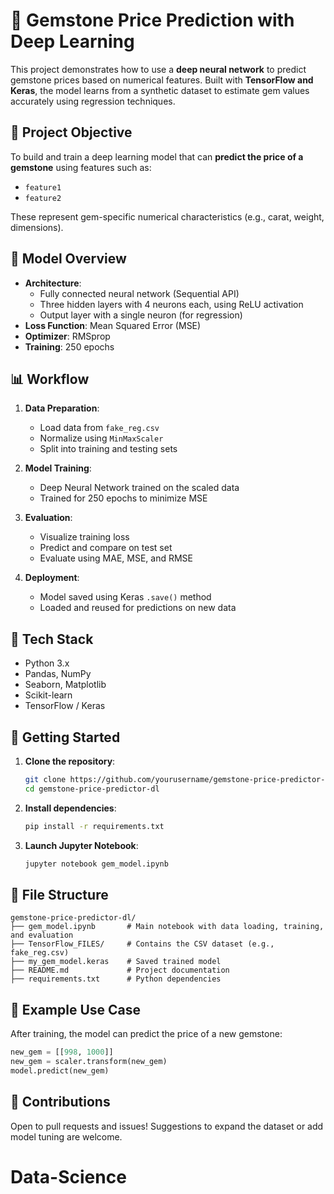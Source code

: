 
# 💎 Gemstone Price Prediction with Deep Learning

This project demonstrates how to use a **deep neural network** to predict gemstone prices based on numerical features. Built with **TensorFlow and Keras**, the model learns from a synthetic dataset to estimate gem values accurately using regression techniques.

## 🎯 Project Objective

To build and train a deep learning model that can **predict the price of a gemstone** using features such as:

- `feature1`
- `feature2`

These represent gem-specific numerical characteristics (e.g., carat, weight, dimensions).

## 🧠 Model Overview

- **Architecture**:
  - Fully connected neural network (Sequential API)
  - Three hidden layers with 4 neurons each, using ReLU activation
  - Output layer with a single neuron (for regression)
- **Loss Function**: Mean Squared Error (MSE)
- **Optimizer**: RMSprop
- **Training**: 250 epochs

## 📊 Workflow

1. **Data Preparation**:
   - Load data from `fake_reg.csv`
   - Normalize using `MinMaxScaler`
   - Split into training and testing sets

2. **Model Training**:
   - Deep Neural Network trained on the scaled data
   - Trained for 250 epochs to minimize MSE

3. **Evaluation**:
   - Visualize training loss
   - Predict and compare on test set
   - Evaluate using MAE, MSE, and RMSE

4. **Deployment**:
   - Model saved using Keras `.save()` method
   - Loaded and reused for predictions on new data

## 🔧 Tech Stack

- Python 3.x
- Pandas, NumPy
- Seaborn, Matplotlib
- Scikit-learn
- TensorFlow / Keras

## 🚀 Getting Started

1. **Clone the repository**:
   ```bash
   git clone https://github.com/yourusername/gemstone-price-predictor-dl.git
   cd gemstone-price-predictor-dl
   ```

2. **Install dependencies**:
   ```bash
   pip install -r requirements.txt
   ```

3. **Launch Jupyter Notebook**:
   ```bash
   jupyter notebook gem_model.ipynb
   ```

## 📁 File Structure

```
gemstone-price-predictor-dl/
├── gem_model.ipynb       # Main notebook with data loading, training, and evaluation
├── TensorFlow_FILES/     # Contains the CSV dataset (e.g., fake_reg.csv)
├── my_gem_model.keras    # Saved trained model
├── README.md             # Project documentation
├── requirements.txt      # Python dependencies
```

## 📌 Example Use Case

After training, the model can predict the price of a new gemstone:
```python
new_gem = [[998, 1000]]
new_gem = scaler.transform(new_gem)
model.predict(new_gem)
```

## 🤝 Contributions

Open to pull requests and issues! Suggestions to expand the dataset or add model tuning are welcome.
# Data-Science
